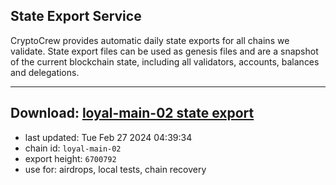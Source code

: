 ## State Export Service
CryptoCrew provides automatic daily state exports for all chains we validate. State export files can be used as genesis files and are a snapshot of the current blockchain state, including all validators, accounts, balances and delegations.

---
**Download: [loyal-main-02 state export](https://dl-eu2.ccvalidators.com/SERVICE/loyal/loyal-main-02_export_6700792.json)**
---

- last updated: Tue Feb 27 2024 04:39:34
- chain id: `loyal-main-02`
- export height: `6700792`
- use for: airdrops, local tests, chain recovery
